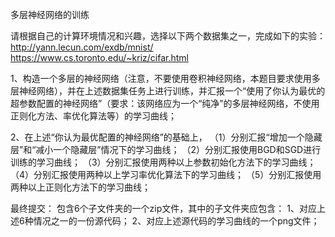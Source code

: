 多层神经网络的训练

请根据自己的计算环境情况和兴趣，选择以下两个数据集之一，完成如下的实验：
http://yann.lecun.com/exdb/mnist/
https://www.cs.toronto.edu/~kriz/cifar.html

1、构造一个多层的神经网络（注意，不要使用卷积神经网络，本题目要求使用多层神经网络），并在上述数据集任务上进行训练，并汇报一个“使用了你认为最优的超参数配置的神经网络”（要求：该网络应为一个“纯净”的多层神经网络，不使用正则化方法、率优化算法等）的学习曲线；

2、在上述“你认为最优配置的神经网络”的基础上，
（1）分别汇报“增加一个隐藏层”和“减小一个隐藏层”情况下的学习曲线；
（2）分别汇报使用BGD和SGD进行训练的学习曲线；
（3）分别汇报使用两种以上参数初始化方法下的学习曲线；
（4）分别汇报使用两种以上学习率优化算法下的学习曲线；
（5）分别汇报使用两种以上正则化方法下的学习曲线；

最终提交：
包含6个子文件夹的一个zip文件，其中的子文件夹应包含：
1、对应上述6种情况之一的一份源代码；
2、对应上述源代码的学习曲线的一个png文件；